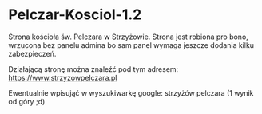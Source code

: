 # Pelczar-Kosciol-1.2
Strona kościoła św. Pelczara w Strzyżowie.
Strona jest robiona pro bono, wrzucona bez panelu admina bo sam panel wymaga jeszcze dodania kilku zabezpieczeń.

Działającą stronę można znaleźć pod tym adresem: https://www.strzyzowpelczara.pl

Ewentualnie wpisująć w wyszukiwarkę google: strzyżów pelczara (1 wynik od góry ;d)
